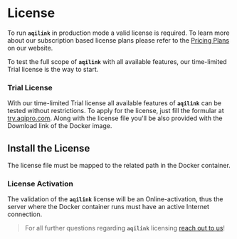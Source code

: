 # License

To run **`aqilink`** in production mode a valid license is required. 
To learn more about our subscription based license plans please refer to the [Pricing Plans](https://aqipro.com/aqilink/pricing) on our website.

To test the full scope of **`aqilink`** with all available features, our time-limited Trial license is the way to start.

### Trial License

With our time-limited Trial license all available features of **`aqilink`** can be tested without restrictions.
To apply for the license, just fill the formular at [try.aqipro.com](https://try.aqipro.com). Along with the license file you'll be also provided with the Download link of the Docker image.

## Install the License
The license file must be mapped to the related path in the Docker container. 

### License Activation
The validation of the **`aqilink`** license will be an Online-activation, thus the server where the Docker container runs must have an active Internet connection.

> For all further questions regarding **`aqilink`** licensing [reach out to us](mailto:sales@aqipro.com)!
